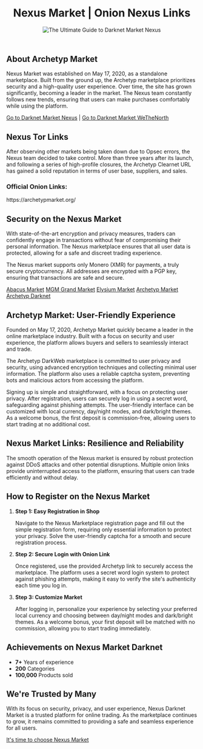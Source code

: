 <body>
    <header>
        <h1>Nexus Market | Onion Nexus Links</h1>
      <p><img src="https://img.freepik.com/free-photo/futurism-perspective-digital-nomads-lifestyle_23-2151252417.jpg?semt=ais_hybrid" alt="The Ultimate Guide to Darknet Market Nexus" title="The Definitive Handbook on Darknet Market Nexus" /></p>
    </header>
    <section>
        <h2>About Archetyp Market</h2>
        <p>
            Nexus Market was established on May 17, 2020, as a standalone marketplace. Built from the ground up, the Archetyp marketplace prioritizes security and a high-quality user experience. Over time, the site has grown significantly, becoming a leader in the market. The Nexus team constantly follows new trends, ensuring that users can make purchases comfortably while using the platform.
        </p>
        <a href="https://nexus-marketx.com/">Go to Darknet Market Nexus</a> | <a href="https://markets-wethenorth.com/">Go to Darknet Market WeTheNorth</a>
    </section>
    <section>
        <h2>Nexus Tor Links</h2>
        <p>
            After observing other markets being taken down due to Opsec errors, the Nexus team decided to take control. More than three years after its launch, and following a series of high-profile closures, the Archetyp Clearnet URL has gained a solid reputation in terms of user base, suppliers, and sales.
        </p>
        <h3>Official Onion Links:</h3>
        https://archetypmarket.org/
    </section>
    <section>
        <h2>Security on the Nexus Market</h2>
        <p>
            With state-of-the-art encryption and privacy measures, traders can confidently engage in transactions without fear of compromising their personal information. The Nexus marketplace ensures that all user data is protected, allowing for a safe and discreet trading experience.
        </p>
        <p>
            The Nexus market supports only Monero (XMR) for payments, a truly secure cryptocurrency. All addresses are encrypted with a PGP key, ensuring that transactions are safe and secure.
        </p>
        <a href="https://markets-abacus.com/">Abacus Market</a>
      <a href="https://markets-mgmgrand.com/">MGM Grand Market</a>
      <a href="https://elysium-markets.com/">Elysium Market</a>
      <a href="https://archetyp-marketx.com/">Archetyp Market</a>
      <a href="https://markets-archetyp.com/">Archetyp Darknet</a>
    </section>
    <section>
        <h2>Archetyp Market: User-Friendly Experience</h2>
        <p>
            Founded on May 17, 2020, Archetyp Market quickly became a leader in the online marketplace industry. Built with a focus on security and user experience, the platform allows buyers and sellers to seamlessly interact and trade.
        </p>
        <p>
            The Archetyp DarkWeb marketplace is committed to user privacy and security, using advanced encryption techniques and collecting minimal user information. The platform also uses a reliable captcha system, preventing bots and malicious actors from accessing the platform.
        </p>
        <p>
            Signing up is simple and straightforward, with a focus on protecting user privacy. After registration, users can securely log in using a secret word, safeguarding against phishing attempts. The user-friendly interface can be customized with local currency, day/night modes, and dark/bright themes. As a welcome bonus, the first deposit is commission-free, allowing users to start trading at no additional cost.
        </p>
    </section>
    <section>
        <h2>Nexus Market Links: Resilience and Reliability</h2>
        <p>
            The smooth operation of the Nexus market is ensured by robust protection against DDoS attacks and other potential disruptions. Multiple onion links provide uninterrupted access to the platform, ensuring that users can trade efficiently and without delay.
        </p>
    </section>
    <section>
        <h2>How to Register on the Nexus Market</h2>
        <ol>
            <li>
                <strong>Step 1: Easy Registration in Shop</strong>
                <p>
                    Navigate to the Nexus Marketplace registration page and fill out the simple registration form, requiring only essential information to protect your privacy. Solve the user-friendly captcha for a smooth and secure registration process.
                </p>
            </li>
            <li>
                <strong>Step 2: Secure Login with Onion Link</strong>
                <p>
                    Once registered, use the provided Archetyp link to securely access the marketplace. The platform uses a secret word login system to protect against phishing attempts, making it easy to verify the site's authenticity each time you log in.
                </p>
            </li>
            <li>
                <strong>Step 3: Customize Market</strong>
                <p>
                    After logging in, personalize your experience by selecting your preferred local currency and choosing between day/night modes and dark/bright themes. As a welcome bonus, your first deposit will be matched with no commission, allowing you to start trading immediately.
                </p>
            </li>
        </ol>
    </section>
    <section>
        <h2>Achievements on Nexus Market Darknet</h2>
        <ul>
            <li><strong>7+</strong> Years of experience</li>
            <li><strong>200</strong> Categories</li>
            <li><strong>100,000</strong> Products sold</li>
        </ul>
    </section>
    <footer>
        <h2>We're Trusted by Many</h2>
        <p>With its focus on security, privacy, and user experience, Nexus Darknet Market is a trusted platform for online trading. As the marketplace continues to grow, it remains committed to providing a safe and seamless experience for all users.</p>
        <p><a href="#">It's time to choose Nexus Market</a></p>
    </footer>
</body>
